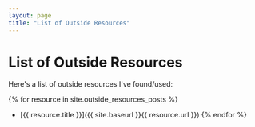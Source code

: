 ```yaml
---
layout: page
title: "List of Outside Resources"
---
```


# List of Outside Resources

Here's a list of outside resources I've found/used:

{% for resource in site.outside_resources_posts %}
- [{{ resource.title }}]({{ site.baseurl }}{{ resource.url }})
{% endfor %}
